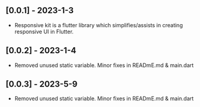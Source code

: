 ## [0.0.1] - 2023-1-3
* Responsive kit is a flutter library which simplifies/assists in creating responsive UI in Flutter.
## [0.0.2] - 2023-1-4
* Removed unused static variable. Minor fixes in READmE.md & main.dart
## [0.0.3] - 2023-5-9
* Removed unused static variable. Minor fixes in READmE.md & main.dart
